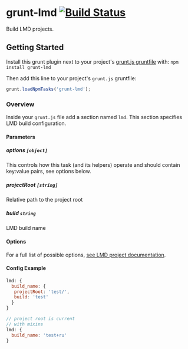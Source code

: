 # grunt-lmd [![Build Status](https://secure.travis-ci.org/azproduction/grunt-lmd.png?branch=master)](http://travis-ci.org/azproduction/grunt-lmd)

Build LMD projects.

## Getting Started
Install this grunt plugin next to your project's [grunt.js gruntfile][getting_started] with: `npm install grunt-lmd`

Then add this line to your project's `grunt.js` gruntfile:

```javascript
grunt.loadNpmTasks('grunt-lmd');
```

[grunt]: https://github.com/gruntjs/grunt
[getting_started]: https://github.com/gruntjs/grunt/blob/master/docs/getting_started.md

### Overview

Inside your `grunt.js` file add a section named `lmd`. This section specifies LMD build configuration.

#### Parameters

##### options ```[object]```

This controls how this task (and its helpers) operate and should contain key:value pairs, see options below.

##### projectRoot ```[string]```

Relative path to the project root

##### build ```string```

LMD build name

#### Options

For a full list of possible options, [see LMD project documentation](https://github.com/azproduction/lmd).

#### Config Example

``` javascript
lmd: {
  build_name: {
   projectRoot: 'test/',
   build: 'test'
  }
}
```

``` javascript
// project root is current
// with mixins
lmd: {
  build_name: 'test+ru'
}
```